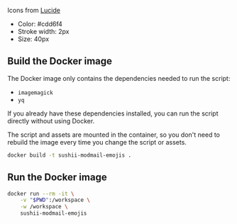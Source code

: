 Icons from [Lucide](https://lucide.dev)
- Color: #cdd6f4
- Stroke width: 2px
- Size: 40px

## Build the Docker image

The Docker image only contains the dependencies needed to run the script:
- `imagemagick`
- `yq`

If you already have these dependencies installed, you can run the script
directly without using Docker.

The script and assets are mounted in the container, so you don't need to rebuild
the image every time you change the script or assets.

```sh
docker build -t sushii-modmail-emojis .
```

## Run the Docker image

```sh
docker run --rm -it \
    -v "$PWD":/workspace \
    -w /workspace \
    sushii-modmail-emojis
```
